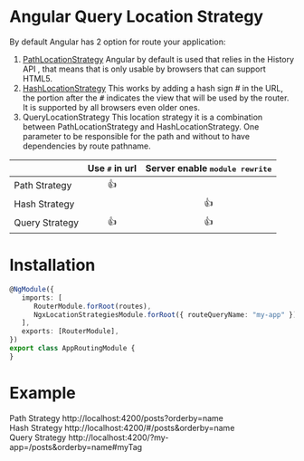 # Angular Query Location Strategy

By default Angular has 2 option for route your application:
1. [PathLocationStrategy](https://angular.io/api/common/PathLocationStrategy) Angular by default is used that relies in the History API , that means that is only usable by browsers that can support HTML5.
2. [HashLocationStrategy](https://angular.io/api/common/HashLocationStrategy) This works by adding a hash sign # in the URL, the portion after the <kbd>#</kbd> indicates the view that will be used by the router. It is supported by all browsers even older ones.
3. QueryLocationStrategy This location strategy it is a combination between PathLocationStrategy and HashLocationStrategy. One parameter to be responsible for the path and without to have dependencies by route pathname.

|                | Use <kbd>#</kbd> in url | Server enable <kbd>module rewrite</kbd> |
|:---------------|:-----------------------:|:---------------------------------------:|
| Path Strategy  |          :+1:           |                                         |
| Hash Strategy  |                         |                  :+1:                   |
| Query Strategy |          :+1:           |                  :+1:                   |

# Installation
```typescript
@NgModule({
   imports: [
      RouterModule.forRoot(routes),
      NgxLocationStrategiesModule.forRoot({ routeQueryName: "my-app" })
   ],
   exports: [RouterModule],
})
export class AppRoutingModule {
}
```

# Example
Path Strategy http://localhost:4200/posts?orderby=name <br/>
Hash Strategy http://localhost:4200/#/posts&orderby=name <br/>
Query Strategy http://localhost:4200/?my-app=/posts&orderby=name#myTag <br/>
